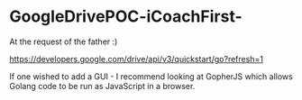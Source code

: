 # GoogleDrivePOC-iCoachFirst-
At the request of the father :)

https://developers.google.com/drive/api/v3/quickstart/go?refresh=1


If one wished to add a GUI - I recommend looking at GopherJS which allows Golang code to be run as JavaScript in a browser. 
